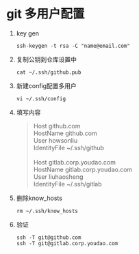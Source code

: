 # git 多用户配置
1. key gen  
    ```
    ssh-keygen -t rsa -C "name@email.com"
    ```
2. 复制公钥到仓库设置中  
    ```
    cat ~/.ssh/github.pub
    ```
3. 新建config配置多用户
    ```
    vi ~/.ssh/config
    ```
4. 填写内容
    > Host github.com  
    HostName github.com  
    User howsonliu  
    IdentityFile ~/.ssh/github  
      \
    Host gitlab.corp.youdao.com  
    HostName gitlab.corp.youdao.com  
    User liuhaosheng  
    IdentityFile ~/.ssh/gitlab

5. 删除know_hosts
    ```
    rm ~/.ssh/know_hosts
    ```
6. 验证
    ```
    ssh -T git@github.com
    ssh -T git@gitlab.corp.youdao.com
    ```